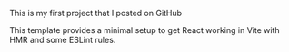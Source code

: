 This is my first project that I posted on GitHub

This template provides a minimal setup to get React working in Vite with HMR and some ESLint rules.




